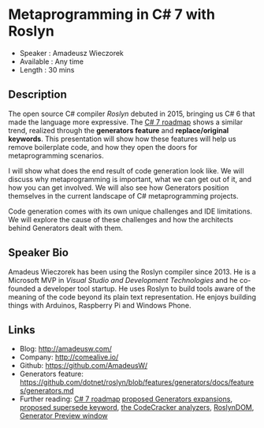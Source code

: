 Metaprogramming in C# 7 with Roslyn
========================

* Speaker   : Amadeusz Wieczorek
* Available : Any time
* Length    : 30 mins

Description
-----------

The open source C# compiler *Roslyn* debuted in 2015, bringing us C# 6 that made the language more expressive. The [C# 7 roadmap](https://github.com/dotnet/roslyn/issues/2136) shows a similar trend, realized through the **generators feature** and **replace/original keywords**. This presentation will show how these features will help us remove boilerplate code, and how they open the doors for metaprogramming scenarios. 

I will show what does the end result of code generation look like. We will discuss why metaprogramming is important, what we can get out of it, and how you can get involved. We will also see how Generators position themselves in the current landscape of C# metaprogramming projects. 

Code generation comes with its own unique challenges and IDE limitations. We will explore the cause of these challenges and how the architects behind Generators dealt with them. 

Speaker Bio
-----------

Amadeus Wieczorek has been using the Roslyn compiler since 2013. He is a Microsoft MVP in *Visual Studio and Development Technologies* and he co-founded a developer tool startup. He uses Roslyn to build tools aware of the meaning of the code beyond its plain text representation. He enjoys building things with Arduinos, Raspberry Pi and Windows Phone.

Links
-----

* Blog: http://amadeusw.com/
* Company: http://comealive.io/
* Github: https://github.com/AmadeusW/
* Generators feature: https://github.com/dotnet/roslyn/blob/features/generators/docs/features/generators.md
* Further reading: [C# 7 roadmap](https://github.com/dotnet/roslyn/issues/2136) [proposed Generators expansions](https://github.com/dotnet/roslyn/issues/5561), 
 [proposed supersede keyword](https://github.com/dotnet/roslyn/issues/5292),
 [the CodeCracker analyzers](https://code-cracker.github.io/), 
[RoslynDOM](https://github.com/KathleenDollard/RoslynDOM), [Generator Preview window](https://github.com/CodeConnect/GeneratorPreview)

 